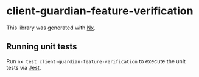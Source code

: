 # client-guardian-feature-verification

This library was generated with [Nx](https://nx.dev).

## Running unit tests

Run `nx test client-guardian-feature-verification` to execute the unit tests via [Jest](https://jestjs.io).

